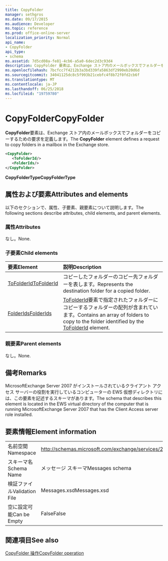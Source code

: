 ```yaml
---
title: CopyFolder
manager: sethgros
ms.date: 09/17/2015
ms.audience: Developer
ms.topic: reference
ms.prod: office-online-server
localization_priority: Normal
api_name:
- CopyFolder
api_type:
- schema
ms.assetid: 7d5cd08a-fe81-4cb6-a5a0-6dec2d3c93d4
description: CopyFolder 要素は、Exchange ストア内のメールボックスでフォルダーをコピーするための要求を定義します。
ms.openlocfilehash: 7bcfcc7f4212b3a3bd339fa5863df2990eb20d6d
ms.sourcegitcommit: 34041125dc8c5f993b21cebfc4f8b72f0fd2cb6f
ms.translationtype: MT
ms.contentlocale: ja-JP
ms.lasthandoff: 06/25/2018
ms.locfileid: "19759780"
---
```

# <a name="copyfolder"></a><span data-ttu-id="b0072-103">CopyFolder</span><span class="sxs-lookup"><span data-stu-id="b0072-103">CopyFolder</span></span>

<span data-ttu-id="b0072-104">**CopyFolder**要素は、Exchange ストア内のメールボックスでフォルダーをコピーするための要求を定義します。</span><span class="sxs-lookup"><span data-stu-id="b0072-104">The **CopyFolder** element defines a request to copy folders in a mailbox in the Exchange store.</span></span> 
  
```xml
<CopyFolder>
   <ToFolderId/>
   <FolderIds/>
</CopyFolder>
```

 <span data-ttu-id="b0072-105">**CopyFolderType**</span><span class="sxs-lookup"><span data-stu-id="b0072-105">**CopyFolderType**</span></span>
## <a name="attributes-and-elements"></a><span data-ttu-id="b0072-106">属性および要素</span><span class="sxs-lookup"><span data-stu-id="b0072-106">Attributes and elements</span></span>

<span data-ttu-id="b0072-107">以下のセクションで、属性、子要素、親要素について説明します。</span><span class="sxs-lookup"><span data-stu-id="b0072-107">The following sections describe attributes, child elements, and parent elements.</span></span>
  
### <a name="attributes"></a><span data-ttu-id="b0072-108">属性</span><span class="sxs-lookup"><span data-stu-id="b0072-108">Attributes</span></span>

<span data-ttu-id="b0072-109">なし。</span><span class="sxs-lookup"><span data-stu-id="b0072-109">None.</span></span>
  
### <a name="child-elements"></a><span data-ttu-id="b0072-110">子要素</span><span class="sxs-lookup"><span data-stu-id="b0072-110">Child elements</span></span>

|<span data-ttu-id="b0072-111">**要素**</span><span class="sxs-lookup"><span data-stu-id="b0072-111">**Element**</span></span>|<span data-ttu-id="b0072-112">**説明**</span><span class="sxs-lookup"><span data-stu-id="b0072-112">**Description**</span></span>|
|:-----|:-----|
|[<span data-ttu-id="b0072-113">ToFolderId</span><span class="sxs-lookup"><span data-stu-id="b0072-113">ToFolderId</span></span>](tofolderid.md) <br/> |<span data-ttu-id="b0072-114">コピーしたフォルダーのコピー先フォルダーを表します。</span><span class="sxs-lookup"><span data-stu-id="b0072-114">Represents the destination folder for a copied folder.</span></span>  <br/> |
|[<span data-ttu-id="b0072-115">FolderIds</span><span class="sxs-lookup"><span data-stu-id="b0072-115">FolderIds</span></span>](folderids.md) <br/> |<span data-ttu-id="b0072-116">[ToFolderId](tofolderid.md)要素で指定されたフォルダーにコピーするフォルダーの配列が含まれています。</span><span class="sxs-lookup"><span data-stu-id="b0072-116">Contains an array of folders to copy to the folder identified by the [ToFolderId](tofolderid.md) element.</span></span>  <br/> |
   
### <a name="parent-elements"></a><span data-ttu-id="b0072-117">親要素</span><span class="sxs-lookup"><span data-stu-id="b0072-117">Parent elements</span></span>

<span data-ttu-id="b0072-118">なし。</span><span class="sxs-lookup"><span data-stu-id="b0072-118">None.</span></span>
  
## <a name="remarks"></a><span data-ttu-id="b0072-119">備考</span><span class="sxs-lookup"><span data-stu-id="b0072-119">Remarks</span></span>

<span data-ttu-id="b0072-120">MicrosoftExchange Server 2007 がインストールされているクライアント アクセス サーバーの役割を実行しているコンピューターの EWS 仮想ディレクトリには、この要素を記述するスキーマがあります。</span><span class="sxs-lookup"><span data-stu-id="b0072-120">The schema that describes this element is located in the EWS virtual directory of the computer that is running MicrosoftExchange Server 2007 that has the Client Access server role installed.</span></span>
  
## <a name="element-information"></a><span data-ttu-id="b0072-121">要素情報</span><span class="sxs-lookup"><span data-stu-id="b0072-121">Element information</span></span>

|||
|:-----|:-----|
|<span data-ttu-id="b0072-122">名前空間</span><span class="sxs-lookup"><span data-stu-id="b0072-122">Namespace</span></span>  <br/> |http://schemas.microsoft.com/exchange/services/2006/messages  <br/> |
|<span data-ttu-id="b0072-123">スキーマ名</span><span class="sxs-lookup"><span data-stu-id="b0072-123">Schema Name</span></span>  <br/> |<span data-ttu-id="b0072-124">メッセージ スキーマ</span><span class="sxs-lookup"><span data-stu-id="b0072-124">Messages schema</span></span>  <br/> |
|<span data-ttu-id="b0072-125">検証ファイル</span><span class="sxs-lookup"><span data-stu-id="b0072-125">Validation File</span></span>  <br/> |<span data-ttu-id="b0072-126">Messages.xsd</span><span class="sxs-lookup"><span data-stu-id="b0072-126">Messages.xsd</span></span>  <br/> |
|<span data-ttu-id="b0072-127">空に設定可能</span><span class="sxs-lookup"><span data-stu-id="b0072-127">Can be Empty</span></span>  <br/> |<span data-ttu-id="b0072-128">False</span><span class="sxs-lookup"><span data-stu-id="b0072-128">False</span></span>  <br/> |
   
## <a name="see-also"></a><span data-ttu-id="b0072-129">関連項目</span><span class="sxs-lookup"><span data-stu-id="b0072-129">See also</span></span>



[<span data-ttu-id="b0072-130">CopyFolder 操作</span><span class="sxs-lookup"><span data-stu-id="b0072-130">CopyFolder operation</span></span>](copyfolder-operation.md)

